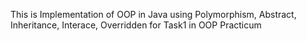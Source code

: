 This is Implementation of OOP in Java using Polymorphism, Abstract, Inheritance, Interace, Overridden for Task1 in OOP Practicum
